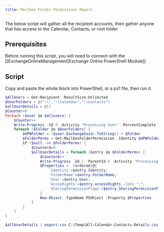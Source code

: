 ```yaml
---
title: Mailbox Folder Permissions Report
---
```


The below script will gather all the recipient accounts, then gather anyone that has access to the Calendar, Contacts, or root folder

## Prerequisites

Before running this script, you will need to connect with the [[ExchangeOnlineManagement|Exchange Online PowerShell Module]]

## Script

Copy and paste the whole block into PowerShell, or a ps1 file, then run it.

```PowerShell
$AllUsers = Get-Recipient -ResultSize:Unlimited
$UserFolders = @(":\",":\Calendar",":\Contacts")
$allUserDetails = @()
$Counter=0
ForEach ($user in $allusers) {
    $Counter++
    Write-Progress -Id 0 -Activity "Processing User" -PercentComplete (($Counter / $allusers.count) * 100)
    foreach ($Folder in $UserFolders) {
        $UPNFolder = ($user.ExchangeGuid).ToString() + $Folder
        $FolderPerms = Get-MailboxFolderPermission -Identity $UPNFolder
        if ($null -ne $FolderPerms) {
            $CounterA=0
            $allUserDetails = foreach ($entry in $FolderPerms) {
                $CounterA++
                Write-Progress -Id 1 -ParentId 0 -Activity "Processing Folder" -PercentComplete (($CounterA / $FolderPerms.count) * 100)
                $Properties =  [ordered]@{
                    'Identity'=$entry.Identity;
                    'FolderName'=$entry.FolderName;
                    'User'=$entry.User;
                    'AccesRights'=$entry.accessRights -join ";";
                    'SharingPermissionFlags'=$entry.SharingPermissionFlags
                }
                New-Object -TypeName PSObject -Property $Properties
            }
        }
    }
}

$allUserDetails | export-csv C:\Temp\All-Calendar-Contacts-Details.csv -NoTypeInformation
```
